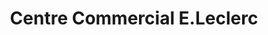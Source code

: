 ---
title: "Centre Commercial E.Leclerc"
url: /clermont-ferrand/centre-commercial-e-leclerc/
shop: Supermarkt
---